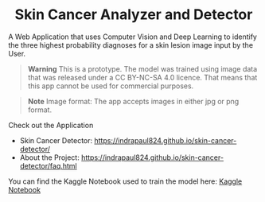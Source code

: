 <h1 align=center> Skin Cancer Analyzer and Detector </h1>

A Web Application that uses Computer Vision and Deep Learning to identify the three highest probability diagnoses for a skin lesion image input by the User.

> **Warning**
> This is a prototype.  The model was trained using image data that was released under a CC BY-NC-SA 4.0 licence. That means that this app cannot be used for commercial purposes.

> **Note**
> Image format: The app accepts images in either jpg or png format.

Check out the Application
  - Skin Cancer Detector: https://indrapaul824.github.io/skin-cancer-detector/
  - About the Project: https://indrapaul824.github.io/skin-cancer-detector/faq.html

You can find the Kaggle Notebook used to train the model here: [Kaggle Notebook](https://www.kaggle.com/indrashispaul/using-mobilenet-keras-tfjs-web-app/notebook)




